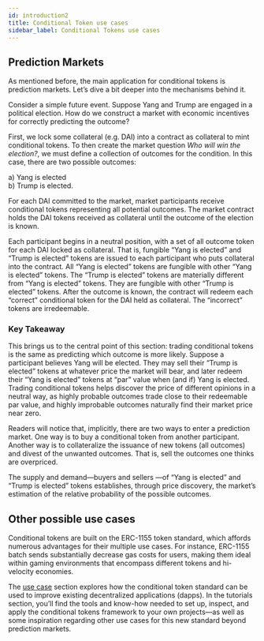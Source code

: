 ```yaml
---
id: introduction2
title: Conditional Token use cases
sidebar_label: Conditional Tokens use cases
---
```


## Prediction Markets


As mentioned before, the main application for conditional tokens is prediction markets. Let’s dive a bit deeper into the mechanisms behind it.

Consider a simple future event. Suppose Yang and Trump are engaged in a political election.
How do we construct a market with economic incentives for correctly predicting the outcome?


First, we lock some collateral (e.g. DAI) into a contract as collateral  to mint conditional tokens. To then create the market question <em>Who will win the election?</em>, we must define a collection of outcomes for the condition. In this case, there are two possible outcomes:

<p>
a) Yang is elected
<br>
b) Trump is elected.
</p>

For each DAI committed to the market, market participants receive conditional tokens representing all potential outcomes. The market contract holds the DAI tokens received as collateral until the outcome of the election is known.

Each participant begins in a neutral position, with a set of all outcome token for each DAI locked as collateral. That is, fungible “Yang is elected” and “Trump is elected” tokens are issued to each participant who puts collateral into the contract. All “Yang is elected” tokens are fungible with other “Yang is elected” tokens. The “Trump is elected” tokens are materially different from “Yang is elected” tokens. They are fungible with other “Trump is elected” tokens. After the outcome is known, the contract will redeem each “correct” conditional token for the DAI held as collateral. The “incorrect” tokens are irredeemable.

### Key Takeaway

This brings us to the central point of this section: trading conditional tokens is the same as predicting which outcome is more likely. Suppose a participant believes Yang will be elected. They may sell their “Trump is elected” tokens at whatever price the market will bear, and later redeem their “Yang is elected” tokens at “par” value when (and if) Yang is elected. Trading conditional tokens helps discover the price of different opinions in a neutral way, as highly probable outcomes trade close to their redeemable par value, and highly improbable outcomes naturally find their market price near zero.

Readers will notice that, implicitly, there are two ways to enter a prediction market. One way is to buy a conditional token from another participant. Another way is to collateralize the issuance of new tokens (all outcomes) and divest of the unwanted outcomes. That is, sell the outcomes one thinks are overpriced.

The supply and demand—buyers and sellers —of “Yang is elected” and “Trump is elected” tokens establishes, through price discovery, the market’s estimation of the relative probability of the possible outcomes.


## Other possible use cases

Conditional tokens are built on the ERC-1155 token standard, which  affords numerous advantages for their multiple use cases. For instance, ERC-1155 batch sends substantially decrease gas costs for users, making them ideal within gaming environments that encompass different tokens and hi-velocity economies.

The <a href="/use-case">use case</a> section explores how the conditional token standard can be used to improve existing decentralized applications (dapps). In the tutorials section, you’ll find the tools and know-how needed to set up, inspect, and apply the conditional tokens framework to your own projects—as well as some inspiration regarding other use cases for this new standard beyond prediction markets.
